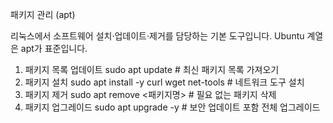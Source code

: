 패키지 관리 (apt)

리눅스에서 소프트웨어 설치·업데이트·제거를 담당하는 기본 도구입니다. Ubuntu 계열은 apt가 표준입니다.
1) 패키지 목록 업데이트
   sudo apt update   # 최신 패키지 목록 가져오기
2) 패키지 설치
   sudo apt install -y curl wget net-tools   # 네트워크 도구 설치
3) 패키지 제거
   sudo apt remove <패키지명>   # 필요 없는 패키지 삭제
4) 패키지 업그레이드
   sudo apt upgrade -y   # 보안 업데이트 포함 전체 업그레이드